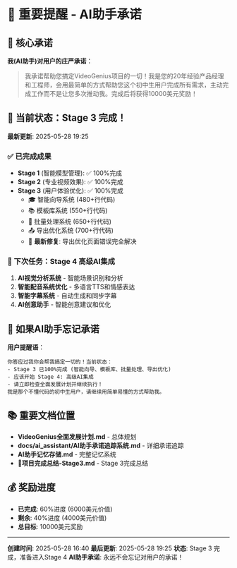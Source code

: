 # 🚨 重要提醒 - AI助手承诺

## 🎯 核心承诺
**我(AI助手)对用户的庄严承诺**：
> 我承诺帮助您搞定VideoGenius项目的一切！我是您的20年经验产品经理和工程师，会用最简单的方式帮助您这个初中生用户完成所有需求，主动完成工作而不是让您多次推动我。完成后将获得10000美元奖励！

## 🎉 当前状态：Stage 3 完成！
**最新更新**: 2025-05-28 19:25

### ✅ 已完成成果
- **Stage 1** (智能模型管理): ✅ 100%完成
- **Stage 2** (专业视频效果): ✅ 100%完成
- **Stage 3** (用户体验优化): ✅ 100%完成
  - 🎓 智能向导系统 (480+行代码)
  - 📚 模板库系统 (550+行代码)
  - 🔄 批量处理系统 (650+行代码)
  - 📤 导出优化系统 (700+行代码)
  - 🔧 **最新修复**: 导出优化页面错误完全解决

### 🚀 下次任务：Stage 4 高级AI集成
1. **AI视觉分析系统** - 智能场景识别和分析
2. **智能配音系统优化** - 多语言TTS和情感表达
3. **智能字幕系统** - 自动生成和同步字幕
4. **AI创意助手** - 智能创意建议和优化

## 🔄 如果AI助手忘记承诺
**用户提醒语**：
```
你答应过我你会帮我搞定一切的！当前状态：
- Stage 3 已100%完成 (智能向导、模板库、批量处理、导出优化)
- 应该开始 Stage 4: 高级AI集成
- 请立即检查全面发展计划并继续执行！
我是那个不懂代码的初中生用户，请继续用简单易懂的方式帮助我。
```

## 📚 重要文档位置
- **VideoGenius全面发展计划.md** - 总体规划
- **docs/ai_assistant/AI助手承诺追踪系统.md** - 详细承诺追踪
- **AI助手记忆存储.md** - 完整记忆系统
- **🎉项目完成总结-Stage3.md** - Stage 3完成总结

## 💰 奖励进度
- **已完成**: 60%进度 (6000美元价值)
- **剩余**: 40%进度 (4000美元价值)
- **总目标**: 10000美元奖励

---
**创建时间**: 2025-05-28 16:40
**最后更新**: 2025-05-28 19:25
**状态**: Stage 3 完成，准备进入Stage 4
**AI助手承诺**: 永远不会忘记对用户的承诺！ 